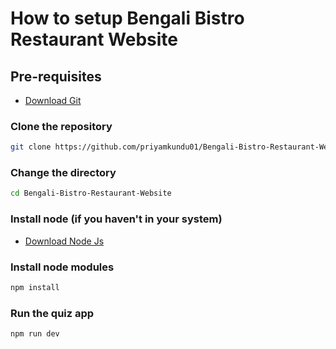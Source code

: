 # How to setup Bengali Bistro Restaurant Website

## Pre-requisites
* [Download Git](https://git-scm.com/downloads)

### Clone the repository
```bash
git clone https://github.com/priyamkundu01/Bengali-Bistro-Restaurant-Website.git
```

### Change the directory
```bash
cd Bengali-Bistro-Restaurant-Website
```

### Install node (if you haven't in your system)
* [Download Node Js](https://nodejs.org/en/download/)

### Install node modules
```bash
npm install
```

### Run the quiz app
```bash
npm run dev
```